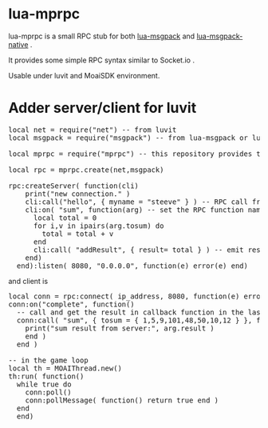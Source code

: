 lua-mprpc
====
lua-mprpc is a small RPC stub for both [lua-msgpack](https://github.com/kengonakajima/lua-msgpack) and [lua-msgpack-native](https://github.com/kengonakajima/lua-msgpack-native) .

It provides some simple RPC syntax similar to Socket.io .

Usable under luvit and MoaiSDK environment.


Adder server/client for luvit
====
<pre>
local net = require("net") -- from luvit
local msgpack = require("msgpack") -- from lua-msgpack or lua-msgpack-native

local mprpc = require("mprpc") -- this repository provides this

local rpc = mprpc.create(net,msgpack)

rpc:createServer( function(cli)    print("new connection." )
    cli:call("hello", { myname = "steeve" } ) -- RPC call from server    cli:on( "sum", function(arg) -- set the RPC function name      local total = 0      for i,v in ipairs(arg.tosum) do 
        total = total + v 
      end
      cli:call( "addResult", { result= total } ) -- emit result to client    end)  end):listen( 8080, "0.0.0.0", function(e) error(e) end)</pre>  

and client is
<pre>
local conn = rpc:connect( ip_address, 8080, function(e) error(e) end)
conn:on("complete", function()
  -- call and get the result in callback function in the last argument
  conn:call( "sum", { tosum = { 1,5,9,101,48,50,10,12 } }, function(arg)
    print("sum result from server:", arg.result )
    end )
  end )

-- in the game loop
local th = MOAIThread.new()
th:run( function()
  while true do
    conn:poll()
    conn:pollMessage( function() return true end )
  end
  end)
</pre>  
